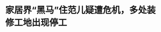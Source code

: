 <!DOCTYPE html>
<html lang="zh-CN">

<head>
    
<title>家居界“黑马”住范儿疑遭危机，多处装修工地出现停工_腾讯新闻</title>
<meta name="keywords" content="住范儿,装修公司,北京,钟欣,停工,范儿,上海">
<meta name="description" content="曾获3.2亿元融资、由四名清华“学霸”创立的家居行业“黑马”住范儿，正面临成立近十年来的最大危机。 近日，北京、上海多名装修业主反映，其选择的整装平台住范儿疑似出现状况，导致家中工地停工。在多个社交平台的住范儿客户群里，许多客户都声称其装修工程集体停工，已付款却面临烂尾风险。 有住范儿的上海员工称,上海公...">
<meta name="author" content="腾讯网">
<meta name="copyright" content="Copyright 1998 - 2025 Tencent. All Rights Reserved">
<meta property="og:type" content="news" />

<meta property="og:title" content="家居界“黑马”住范儿疑遭危机，多处装修工地出现停工_腾讯新闻" />
<meta property="og:description" content="曾获3.2亿元融资、由四名清华“学霸”创立的家居行业“黑马”住范儿，正面临成立近十年来的最大危机。 近日，北京、上海多名装修业主反映，其选择的整装平台住范儿疑似出现状况，导致家中工地停工。在多个社交平台的住范儿客户群里，许多客户都声称其装修工程集体停工，已付款却面临烂尾风险。 有住范儿的上海员工称,上海公..." />
<meta property="og:url" content="https://news.qq.com/rain/a/20250527A05SSU00" />
<meta property="og:image" content="https://inews.gtimg.com/om_ls/OGTq3FcgkZopYplfZBx0GzhIrFjenXHDIWAE3UCGWRHU4AA_640330/0" />
<meta property="article:author" content="第一财经" />
<meta property="article:published_time" content="2025-05-27 17:04:21" />
<meta property="category" content="houseliving" />

<meta name="baidu-site-verification" content="jJeIJ5X7pP" />
    <meta charset="utf-8" />
<meta http-equiv="X-UA-Compatible" content="IE=Edge" />
<meta name="viewport" content="width=device-width, initial-scale=1, shrink-to-fit=no" />
<link rel="dns-prefetch" href="mat1.gtimg.com">
<link rel="dns-prefetch" href="i.news.qq.com">
<link rel="shortcut icon" href="https://mat1.gtimg.com/qqcdn/qqindex2021/favicon.ico">
<script nomodule="true" src="https://mat1.gtimg.com/qqcdn/qqindex2021/common-static/20240515201444/core3-37-1.min.js"></script>
<script>
  try {
    if (!window.IntersectionObserver) {
      var observerScript = document.createElement('script');
      observerScript.src = "https://mat1.gtimg.com/qqcdn/qqindex2021/common-static/20241024141058/intersection-observer-polyfill.js";
      document.head.appendChild(observerScript);
    }
  } catch (error) {}
</script>

<script>
  try {
    if (!Element.prototype.scrollTo) {
      var scrollScript = document.createElement('script');
      scrollScript.src = "https://mat1.gtimg.com/qqcdn/qqindex2021/common-static/20241025153001/scroll-behavior-polyfill.js";
      document.head.appendChild(scrollScript);
    }
  } catch (error) {}
</script>
<script>
  try {
    if ('scrollRestoration' in window.history) {
      window.history.scrollRestoration = 'manual';
    }
    window.isPcClient = Boolean(window.electron) && (
      window.navigator.userAgent.indexOf('pc-client') > 0 ||
      window.navigator.userAgent.indexOf('TencentNews') > 0
    );
  } catch {}
</script>
<script>
  try {
    if (window.isPcClient) {
      var bodyStyle = document.createElement('style');
      bodyStyle.innerText = 'body{ zoom: 0.95 }';
      document.head.appendChild(bodyStyle);
    }
  } catch {}
</script>
<script>
  window.DATA = {"url":"https://view.inews.qq.com/a/20250527A05SSU00","article_id":"20250527A05SSU00","article_type":"0","title":"家居界“黑马”住范儿疑遭危机，多处装修工地出现停工","desc":"曾获3.2亿元融资、由四名清华“学霸”创立的家居行业“黑马”住范儿，正面临成立近十年来的最大危机。 近日，北京、上海多名装修业主反映，其选择的整装平台住范儿疑似出现状况，导致家中工地停工。在多个社交平台的住范儿客户群里，许多客户都声称其装修工程集体停工，已付款却面临烂尾风险。 有住范儿的上海员工称,上海公...","iNewsRecommendLevel":1,"abstract":"曾获3.2亿元融资、由四名清华“学霸”创立的家居行业“黑马”住范儿，正面临成立近十年来的最大危机。 近日，北京、上海多名装修业主反映，其选择的整装平台住范儿疑似出现状况，导致家中工地停工。在多个社交平台的住范儿客户群里，许多客户都声称其装修工程集体停工，已付款却面临烂尾风险。 有住范儿的上海员工称,上海公...","catalog1":"houseliving","ad_channel_sign":"fashion","introduction":"","media":"第一财经","media_id":"5178949","pubtime":"2025-05-27 17:04:21","comment_id":"8415270382","political":0,"cmsId":"20250527A05SSU00","cms_id":"20250527A05SSU00","closeAllAd":0,"closeAllFavorite":false,"originContent":{"directory":{"ai_list":null,"enable":1,"list":[{"desc":"客户：家中装修工程突然停工","link":"HPOS_0","sub_list":null},{"desc":"员工：公司确实出现资金周转问题","link":"HPOS_1","sub_list":null},{"desc":"家居私域社群最早玩家，曾获多轮融资","link":"HPOS_2","sub_list":null}]},"key_points_show":["家居行业“黑马”住范儿近日面临成立以来最大的危机，多地装修工地出现停工，客户面临烂尾风险。","住范儿上海公司员工表示，公司资金链暂时出现问题，原因是被北京总部抽调资金填补团购业务窟窿。","然而，住范儿方面尚未官方证实这一消息，记者多次联系住范儿上海郑姓负责人和官方客服电话均未能接通。","目前，住范儿管理层正在积极对接投资人，寻求融资或并购以解决危机，但尚无明确结果。","不少住范儿装修客户表示担忧已预付资金难以拿回，以及装修贷款可能面临无法履约的风险。"],"text":"\u003cdiv class=\"rich_media_content\"\u003e\u003cp\u003e曾获3.2亿元融资、由四名清华“学霸”创立的家居行业“黑马”住范儿，正面临成立近十年来的最大危机。\u003c/p\u003e\u003cp\u003e近日，北京、上海多名装修业主反映，其选择的整装平台住范儿疑似出现状况，导致家中工地停工。在多个社交平台的住范儿客户群里，许多客户都声称其装修工程集体停工，已付款却面临烂尾风险。\u003c/p\u003e\u003cp\u003e有住范儿的上海员工称,上海公司的资金链暂时出现问题，是因为被北京总部抽调了资金，去填补其团购业务窟窿。\u003c/p\u003e\u003cp\u003e\u003c!--IMG_0--\u003e\u003c/p\u003e\u003cp\u003e26日，多名住范儿员工对外称公司正寻求融资或并购以解决危机，但截至记者发稿，这一消息并未得到住范儿任何官方层面的证实，记者多次拨打住范儿上海郑姓负责人的电话以及住范儿官方客服电话，均未能接通。\u003c/p\u003e\u003ch2\u003e\u003c!--HPOS_0--\u003e\u003cstrong\u003e客户：家中装修工程突然停工\u003c/strong\u003e\u003c/h2\u003e\u003cp\u003e“本来是看了他们的公众号，经常发一些‘装修避坑’的指导，我才通过住范儿做家里的装修，就图一个省心，没想到反而踩坑了！”5月25日，正在做住房装修的钟欣对第一财经记者表示。\u003c/p\u003e\u003cp\u003e钟欣告诉记者，他是“住范儿”公众号的粉丝，因为家中要装修而关注这个号，之后便选择了住范儿的整装业务，目前家里装修进行到水电环节，结果上周工地就停工了，工长、设计师等人都表示，他们也只是被动通知客户，住范儿也拖欠着他们的工资。\u003c!--MID_AD_0--\u003e\u003c!--EOP_0--\u003e\u003c/p\u003e\u003c!--MID_ARTICLE_AD_0--\u003e\u003c!--PARAGRAPH_0--\u003e\u003cp\u003e5月25日至27日，记者陆续加入了3个住范儿客户群，这些客户基本都在北京和上海两城。截至27日中午，无论是北京住范儿停工群还是上海的停工群，每个群都有超过100多人，群内多数成员都表示家中装修工地目前已经停工。\u003c/p\u003e\u003cp\u003e在上海住范儿一客户群内，50多名成员填写了自己的装修情况信息，其中有群成员已经付款50万，但装修工作才刚开始便已停工，大部分成员则称其已付装修款项在几万到十几万元的区间内。\u003c/p\u003e\u003cp\u003e多个北京的装修业主表示，他们的装修合同是跟“北京水木优品装饰有限公司”签订的。而上海装修业主的合同方则分为两种，有些业主表示是跟“北京水木优品装饰有限公司上海分公司”签订，有些业主是跟“上海水木优品装饰工程有限公司”签订。\u003c/p\u003e\u003cp\u003e根据企查查，上述三家公司的大股东都是“北京水木优品科技有限公司”，法定代表人都是刘羡然，住范儿是该公司的品牌名。\u003c/p\u003e\u003cp\u003e今年4月，在多个社交平台和投诉平台上，住范儿就被不少消费者投诉，多数投诉都称住范儿家居团购退款难、退款慢。当时，住范儿平台曾发布公告称，近段时间的退款申请时效原因与商家合作政策的变化、业务模式的调整等有关。对于退款时间，住范儿表示退款预计在申请后30个工作日完成。\u003c!--MID_AD_1--\u003e\u003c!--EOP_1--\u003e\u003c/p\u003e\u003c!--MID_ARTICLE_AD_1--\u003e\u003c!--PARAGRAPH_1--\u003e\u003cp\u003e现在看来，当时住范儿或许就遭遇了资金链问题。不过，记者在住范儿的官方微信号看到，直到5月21日，该微信号还在发布文章招募20个“老破小”参与免费规划户型活动，并提供装修报价。\u003c/p\u003e\u003cp\u003e目前这些住范儿的装修客户面临的主要问题是工地停工后很难找人接手，不少装修公司不会接做到一半的工地。此外，多数客户担忧已经预付的资金拿不回来，还有客户表示其向银行借了装修贷，如果装修最终烂尾，自己还得继续履约还贷款，简直是“亏大了”。\u003c!--MID_AD_2--\u003e\u003c!--EOP_2--\u003e\u003c/p\u003e\u003c!--MID_ARTICLE_AD_2--\u003e\u003c!--PARAGRAPH_2--\u003e\u003ch2\u003e\u003c!--HPOS_1--\u003e\u003cstrong\u003e员工：公司确实出现资金周转问题\u003c/strong\u003e\u003c/h2\u003e\u003cp\u003e住范儿的实际情况究竟如何？5月26日，第一财经记者走访了住范儿位于上海灵石路699号的家居生活馆，这里也是住范儿不少上海员工的办公地点。\u003c/p\u003e\u003cp\u003e住范儿做线下家居零售店业务始于2022年，当年3月先是在北京开设了一家两万平方米的大型线下家居体验馆，11月份又在上海灵石路开了面积5000多平方米的家居馆，其中有数个样板间以及家居建材品牌馆、建材展示区、软装区和电器区等。\u003c!--MID_AD_3--\u003e\u003c!--EOP_3--\u003e\u003c/p\u003e\u003c!--MID_ARTICLE_AD_3--\u003e\u003c!--PARAGRAPH_3--\u003e\u003cp\u003e记者于26日中午来到该线下零售店，一楼前台处有一名住范儿员工在值班。他告诉记者：“大多数住范儿上海员工都已经没来上班了，留了几个人在轮流值班，负责接待来访客户。”\u003c/p\u003e\u003cp\u003e这名员工称自己属于住范儿整装部，他表示公司目前确实已经出现资金周转问题。\u003c/p\u003e\u003cp\u003e“其实上海的业务一直是盈利的，本来不存在资金问题，但是上海这边账上的钱被拿去填北京团购业务的窟窿了。公司总部在北京，管理层和财务等都在北京办公。”\u003c/p\u003e\u003cp\u003e该员工称，自己目前的任务也只是被动告知来访者公司目前的情况。“我们员工也在被拖欠社保，4月份的工资在5月份发了，4月份的社保还没交，5月份的工资还有待观察，员工也在等待接下来的消息。”\u003c/p\u003e\u003cp\u003e他还表示，目前公司管理层正在积极对接投资人，就在近3-4天内可能就会有新消息，如果有资本愿意收购住范儿，事情或将出现转机。\u003c/p\u003e\u003cp\u003e不少住范儿的装修客户也表示，他们已经接到了住范儿员工发来的类似口径，称公司将会有新的融资和并购，同时住范儿也在求助行业协会，希望能有行业头部公司接手客户工地的交付。\u003c/p\u003e\u003cp\u003e对于这些说法，客户们表示半信半疑，有客户表示：“可能会再等一等，如果时间太久就等不了了，毕竟房子的装修没法拖，会走集体诉讼的途径。”\u003c/p\u003e\u003cp\u003e一位住范儿的材料供货商对记者表示，自己也是近期得知住范儿出现了资金问题，目前被欠了数十万货款，能不能拿回钱是未知数。\u003c/p\u003e\u003cp\u003e截至27日中午，在多个客户群内，无论是北京的住范儿客户还是上海的住范儿客户，他们都称目前无法联系到住范儿的管理层，也没有相关负责人对客户给出统一的\u003cspan style=\"background-color: rgba(242, 142, 37, 0.1)\"\u003e说法\u003c/span\u003e。\u003c/p\u003e\u003cp\u003e记者从住范儿上海线下门店前台人员处获知郑姓负责人的手机号，前台人员称郑姓人士负责上海区域的事务，不过截至发稿，记者多次拨打该号码均未能联系上郑姓负责人。\u003c/p\u003e\u003ch2\u003e\u003c!--HPOS_2--\u003e\u003cstrong\u003e家居私域社群最早玩家，曾获多轮融资\u003c/strong\u003e\u003c/h2\u003e\u003cp\u003e公开资料显示，住范儿成立于2015年10月，至今其历史还不足十年，曾被称为家居行业的新生代“黑马”。\u003c/p\u003e\u003cp\u003e住范儿由四名清华毕业生创办，他们分别是刘羡然、石乐天、李丹阳和曾默翰。该公司总部设立于北京，在上海、成都设有分公司，定位为“家居建材的新零售服务商”。\u003c/p\u003e\u003cp\u003e企查查显示，住范儿背后的注册公司为北京水木优品科技有限公司（以下简称“水木优品”），注册于2015年10月，注册资本为116.9万元。\u003c/p\u003e\u003cp\u003e目前水木优品的大股东和实控人为1992年出生的刘羡然，他拥有超过35%的股权，他同时担任该公司的董事长、总经理。联合创始人李丹阳、曾默翰则任公司董事。\u003c/p\u003e\u003cp\u003e从2016年到2024年，水木优品获得天使轮（100万）、Pre-A轮（1000万）、A轮（1000万）、B轮（2亿元）、B+轮（1亿元）融资，共融资3.21亿元。\u003c/p\u003e\u003cp\u003e包括创新工场、天使湾创投、华创资本、嘉程资本等都曾投过该公司的天使轮至A轮。\u003c/p\u003e\u003cp\u003e而启承资本、金沙江创投则领投了B轮，融资金额达到两亿。该公司最近一次融资是2024年3月29日的B+轮，牧鲸资本投资1亿元。\u003c/p\u003e\u003cp\u003e住范儿最早是靠内容运营起家，通过就“装修水深”“增项难题”“施工隐患”“偷工减料”“智商税”等热门装修话题发文，获得粉丝流量，随后切入私域运营，做线上社群团购。\u003c/p\u003e\u003cp\u003e住范儿联合创始人李丹阳在公开报道中曾表示，2019年，住范儿成为了第一批在私域社群里卖装修、建材、家具和家电的“玩家”。2021年3月，住范儿全面启用自研微信小程序商城，截至2022年8月，线上线下零售业务GMV已经超过9亿，全渠道零售付费用户ARPU值已经超过8000元，整个私域用户规模大约在27.6万人。住范儿在内容自媒体的粉丝总数超过1000万，成为家居领域头部内容自媒体。\u003c!--MID_AD_4--\u003e\u003c!--EOP_4--\u003e\u003c/p\u003e\u003c!--MID_ARTICLE_AD_4--\u003e\u003c!--PARAGRAPH_4--\u003e\u003cp\u003e2022年3月，住范儿超级零售体验店落成于北京，打通了线下体验的场景，通过线上线下的全渠道联动，最高一天有4万人次的进店客流。2022年11月，住范儿上海家居体验馆落地。\u003c/p\u003e\u003cp\u003e住范儿创始人刘羡然2023年接受媒体采访时曾表示，住范儿有三个业务，第一个是在北京、上海做整装大店，第二个是做社群团购，第三个是零售卖场。截至2023年7月，住范儿积累了30万-40万的私域用户规模。\u003c/p\u003e\u003cp\u003e目前，这家瞄准庞大家装市场的家居新零售企业会否迎来转机仍有待观察。根据企查查，2025年4月28日，北京水木优品科技有限公司被申请财产保全执行，执行法院为广东省佛山市禅城区人民法院，冻结股权数额达100万元人民币。\u003c/p\u003e\u003cp\u003e（应受访者要求，文中“钟欣”为化名）\u003c/p\u003e\u003csection data-exeditor-arbitrary-box=\"wrap\"\u003e\u003cp\u003e  (本文来自第一财经)\u003c/p\u003e\u003c/section\u003e\u003cdiv powered-by=\"qqnews_ex-editor\"\u003e\u003c/div\u003e\u003cstyle\u003e.rich_media_content{--news-tabel-th-night-color: #444444;--news-font-day-color: #333;--news-font-night-color: #d9d9d9;--news-bottom-distance: 22px}.rich_media_content p:not([data-exeditor-arbitrary-box=image-box]){letter-spacing:.5px;line-height:30px;margin-bottom:var(--news-bottom-distance);word-wrap:break-word}.rich_media_content{color:var(--news-font-day-color);font-size:18px}@media(prefers-color-scheme:dark){body:not([data-weui-theme=light]):not([dark-mode-disable=true]) .rich_media_content p:not([data-exeditor-arbitrary-box=image-box]){letter-spacing:.5px;line-height:30px;margin-bottom:var(--news-bottom-distance);word-wrap:break-word}body:not([data-weui-theme=light]):not([dark-mode-disable=true]) .rich_media_content{color:var(--news-font-night-color)}}.data_color_scheme_dark .rich_media_content p:not([data-exeditor-arbitrary-box=image-box]){letter-spacing:.5px;line-height:30px;margin-bottom:var(--news-bottom-distance);word-wrap:break-word}.data_color_scheme_dark .rich_media_content{color:var(--news-font-night-color)}.data_color_scheme_dark .rich_media_content{font-size:18px}.rich_media_content p[data-exeditor-arbitrary-box=image-box]{margin-bottom:11px}.rich_media_content\u003ediv:not(.qnt-video),.rich_media_content\u003esection{margin-bottom:var(--news-bottom-distance)}.rich_media_content hr{margin-bottom:var(--news-bottom-distance)}.rich_media_content .link_list{margin:0;margin-top:20px;min-height:0!important}.rich_media_content blockquote{background:#f9f9f9;border-left:6px solid #ccc;margin:1.5em 10px;padding:.5em 10px}.rich_media_content blockquote p{margin-bottom:0!important}.data_color_scheme_dark .rich_media_content blockquote{background:#323232}@media(prefers-color-scheme:dark){body:not([data-weui-theme=light]):not([dark-mode-disable=true]) .rich_media_content blockquote{background:#323232}}.rich_media_content ol[data-ex-list]{--ol-start: 1;--ol-list-style-type: decimal;list-style-type:none;counter-reset:olCounter calc(var(--ol-start,1) - 1);position:relative}.rich_media_content ol[data-ex-list]\u003eli\u003e:first-child::before{content:counter(olCounter,var(--ol-list-style-type)) '. ';counter-increment:olCounter;font-variant-numeric:tabular-nums;display:inline-block}.rich_media_content ul[data-ex-list]{--ul-list-style-type: circle;list-style-type:none;position:relative}.rich_media_content ul[data-ex-list].nonUnicode-list-style-type\u003eli\u003e:first-child::before{content:var(--ul-list-style-type) ' ';font-variant-numeric:tabular-nums;display:inline-block;transform:scale(0.5)}.rich_media_content ul[data-ex-list].unicode-list-style-type\u003eli\u003e:first-child::before{content:var(--ul-list-style-type) ' ';font-variant-numeric:tabular-nums;display:inline-block;transform:scale(0.8)}.rich_media_content ol:not([data-ex-list]){padding-left:revert}.rich_media_content ul:not([data-ex-list]){padding-left:revert}.rich_media_content table{display:table;border-collapse:collapse;margin-bottom:var(--news-bottom-distance)}.rich_media_content table th,.rich_media_content table td{word-wrap:break-word;border:1px solid #ddd;white-space:nowrap;padding:2px 5px}.rich_media_content table th{font-weight:700;background-color:#f0f0f0;text-align:left}.rich_media_content table p{margin-bottom:0!important}.data_color_scheme_dark .rich_media_content table th{background:var(--news-tabel-th-night-color)}@media(prefers-color-scheme:dark){body:not([data-weui-theme=light]):not([dark-mode-disable=true]) .rich_media_content table th{background:var(--news-tabel-th-night-color)}}.rich_media_content .qqnews_image_desc,.rich_media_content p[type=om-image-desc]{line-height:20px!important;text-align:center!important;font-size:14px!important;color:#666!important}.rich_media_content div[data-exeditor-arbitrary-box=wrap]:not([data-exeditor-arbitrary-box-special-style]){max-width:100%}.rich_media_content .qqnews-content{--wmfont: 0;--wmcolor: transparent;font-size:var(--wmfont);color:var(--wmcolor);line-height:var(--wmfont)!important;margin-bottom:var(--wmfont)!important}.rich_media_content .qqnews_sign_emphasis{background:#f7f7f7}.rich_media_content .qqnews_sign_emphasis ol{word-wrap:break-word;border:none;color:#5c5c5c;line-height:28px;list-style:none;margin:14px 0 6px;padding:16px 15px 4px}.rich_media_content .qqnews_sign_emphasis p{margin-bottom:12px!important}.rich_media_content .qqnews_sign_emphasis ol\u003eli\u003ep{padding-left:30px}.rich_media_content .qqnews_sign_emphasis ol\u003eli{list-style:none}.rich_media_content .qqnews_sign_emphasis ol\u003eli\u003ep:first-child::before{margin-left:-30px;content:counter(olCounter,decimal) ''!important;counter-increment:olCounter!important;font-variant-numeric:tabular-nums!important;background:#37f;border-radius:2px;color:#fff;font-size:15px;font-style:normal;text-align:center;line-height:18px;width:18px;height:18px;margin-right:12px;position:relative;top:-1px}.data_color_scheme_dark .rich_media_content .qqnews_sign_emphasis{background:#262626}.data_color_scheme_dark .rich_media_content .qqnews_sign_emphasis ol\u003eli\u003ep{color:#a9a9a9}@media(prefers-color-scheme:dark){body:not([data-weui-theme=light]):not([dark-mode-disable=true]) .rich_media_content .qqnews_sign_emphasis{background:#262626}body:not([data-weui-theme=light]):not([dark-mode-disable=true]) .rich_media_content .qqnews_sign_emphasis ol\u003eli\u003ep{color:#a9a9a9}}.rich_media_content h1,.rich_media_content h2,.rich_media_content h3,.rich_media_content h4,.rich_media_content h5,.rich_media_content h6{margin-bottom:var(--news-bottom-distance);font-weight:700}.rich_media_content h1{font-size:20px}.rich_media_content h2,.rich_media_content h3{font-size:19px}.rich_media_content h4,.rich_media_content h5,.rich_media_content h6{font-size:18px}.rich_media_content li:empty{display:none}.rich_media_content ul,.rich_media_content ol{margin-bottom:var(--news-bottom-distance)}.rich_media_content div\u003ep:only-child{margin-bottom:0!important}.rich_media_content .cms-cke-widget-title-wrap p{margin-bottom:0!important}\u003c/style\u003e\u003c/div\u003e","version":"v2"},"originAttribute":{"IMG_0":{"bigOrigUrl":"https://inews.gtimg.com/om_bt/OInAdxsidMcNMzY47RDCCa0oyEN6Ld3iqzSgmaqjoyaEoAA/0","compressUrl":"https://inews.gtimg.com/om_bt/OInAdxsidMcNMzY47RDCCa0oyEN6Ld3iqzSgmaqjoyaEoAA/641","desc":"","fullPic":"1","height":480,"imgurl0":"https://inews.gtimg.com/om_bt/OInAdxsidMcNMzY47RDCCa0oyEN6Ld3iqzSgmaqjoyaEoAA/0","imgurl1000":"https://inews.gtimg.com/om_bt/OInAdxsidMcNMzY47RDCCa0oyEN6Ld3iqzSgmaqjoyaEoAA/1000","islong":0,"origUrl":"https://inews.gtimg.com/om_bt/OInAdxsidMcNMzY47RDCCa0oyEN6Ld3iqzSgmaqjoyaEoAA/641","size":89,"style":"display: inline-block; max-width: 100%; width: 640px","thumb":"https://inews.gtimg.com/om_bt/OInAdxsidMcNMzY47RDCCa0oyEN6Ld3iqzSgmaqjoyaEoAA_181x181s/0","url":"https://inews.gtimg.com/om_bt/OInAdxsidMcNMzY47RDCCa0oyEN6Ld3iqzSgmaqjoyaEoAA/641","width":640}},"selfDeclare":{},"userAddress":"江苏","card":{"chlid":"5178949","chlname":"第一财经","desc":"第一财经 专业创造价值","icon":"http://inews.gtimg.com/newsapp_ls/0/1915096590_200200/0","msgEntry":1,"uin":"ecb32b1c3f90cad4af2eaa2ba2609c8d33","update_frequency":"0","vip_desc":"第一财经官方账号","vip_icon_night":"http://inews.gtimg.com/newsapp_ls/0/14876049528/0","vip_place":"left","vip_type":"30013","vip_icon":"http://inews.gtimg.com/newsapp_ls/0/14876049251/0","vip_type_new":"30013","suid":"8QMd3ndU5IEcuTzd","liveInfo":{"roomID":"1450308084","roomStatus":"2","cms_id":"RLV2025051307090500","article_type":"102"},"cpLevel":1},"interationCount":{"like":3,"collect":3,"share":6},"payment_info":{},"article_is_pay":false,"payment_column_info_v1":{"is_column_pay":false,"read_count_all":0},"tag_info_item":null,"contentWordsNum":2837,"extraProperty":{"FeedbackDetailDisableInsert":0,"zanSkinType":""},"relateWelfare":{},"aiSwitch":true,"isOversize":false,"videoArr":[]};
</script>
<script>
  window.channelInfo = {"channelConfig":{"channelNav":[{"_auto_id":"1","active_alien_img":"","alien_img":"","channel_id":"news_news_home","is_local":"0","link":"https://www.qq.com","name_cn":"首页","name_en":"home"},{"_auto_id":"2","active_alien_img":"","alien_img":"","channel_id":"news_news_top","is_local":"0","link":"","name_cn":"要闻","name_en":"news"},{"_auto_id":"4","active_alien_img":"","alien_img":"","channel_id":"news_news_bj","is_local":"1","link":"","name_cn":"北京","name_en":"bj"},{"_auto_id":"5","active_alien_img":"","alien_img":"","channel_id":"news_news_finance","is_local":"0","link":"","name_cn":"财经","name_en":"finance"},{"_auto_id":"6","active_alien_img":"","alien_img":"","channel_id":"news_news_tech","is_local":"0","link":"","name_cn":"科技","name_en":"tech"},{"_auto_id":"7","active_alien_img":"","alien_img":"","channel_id":"tv","is_local":"0","link":"https://v.qq.com/channel/tv/?ptag=qqnews","name_cn":"电视剧","name_en":"tv"},{"_auto_id":"8","active_alien_img":"","alien_img":"","channel_id":"news_news_qa","is_local":"0","link":"","name_cn":"热问","name_en":"qa"},{"_auto_id":"9","active_alien_img":"","alien_img":"","channel_id":"news_news_ent","is_local":"0","link":"","name_cn":"娱乐","name_en":"ent"},{"_auto_id":"10","active_alien_img":"","alien_img":"","channel_id":"variety","is_local":"0","link":"https://v.qq.com/channel/variety/?ptag=qqnews","name_cn":"综艺","name_en":"variety"},{"_auto_id":"11","active_alien_img":"","alien_img":"","channel_id":"news_news_sports","is_local":"0","link":"","name_cn":"体育","name_en":"sports"},{"_auto_id":"13","active_alien_img":"","alien_img":"","channel_id":"news_news_nba","is_local":"0","link":"","name_cn":"NBA","name_en":"nba"},{"_auto_id":"14","active_alien_img":"","alien_img":"","channel_id":"news_news_world","is_local":"0","link":"","name_cn":"国际","name_en":"world"},{"_auto_id":"15","active_alien_img":"","alien_img":"","channel_id":"news_news_mil","is_local":"0","link":"","name_cn":"军事","name_en":"milite"},{"_auto_id":"16","active_alien_img":"","alien_img":"","channel_id":"news_news_auto","is_local":"0","link":"","name_cn":"汽车","name_en":"auto"},{"_auto_id":"17","active_alien_img":"","alien_img":"","channel_id":"news_news_house","is_local":"0","link":"","name_cn":"房产","name_en":"house"},{"_auto_id":"18","active_alien_img":"","alien_img":"","channel_id":"news_news_edu","is_local":"0","link":"","name_cn":"教育","name_en":"edu"},{"_auto_id":"19","active_alien_img":"","alien_img":"","channel_id":"news_news_antip","is_local":"0","link":"","name_cn":"健康","name_en":"health"},{"_auto_id":"20","active_alien_img":"","alien_img":"","channel_id":"news_news_video","is_local":"0","link":"","name_cn":"视频","name_en":"video"},{"_auto_id":"21","active_alien_img":"","alien_img":"","channel_id":"news_news_game","is_local":"0","link":"","name_cn":"游戏","name_en":"games"},{"_auto_id":"22","active_alien_img":"","alien_img":"","channel_id":"news_news_nchupin","is_local":"0","link":"","name_cn":"眼界","name_en":"chupin"},{"_auto_id":"24","active_alien_img":"","alien_img":"","channel_id":"news_news_football","is_local":"0","link":"","name_cn":"足球","name_en":"football"},{"_auto_id":"25","active_alien_img":"","alien_img":"","channel_id":"news_news_kepu","is_local":"0","link":"","name_cn":"科学","name_en":"kepu"},{"_auto_id":"26","active_alien_img":"","alien_img":"","channel_id":"news_news_digi","is_local":"0","link":"","name_cn":"数码","name_en":"digi"},{"_auto_id":"28","active_alien_img":"","alien_img":"","channel_id":"ymzx","is_local":"0","link":"https://gamer.qq.com/v2/cloudgame/game/96897?ichannel=txxwpc0Ftxxwpc1","name_cn":"元梦之星","name_en":"news_news_ymzx"},{"_auto_id":"31","active_alien_img":"","alien_img":"","channel_id":"movie","is_local":"0","link":"https://v.qq.com/channel/movie/?ptag=qqnews","name_cn":"电影","name_en":"movie"},{"_auto_id":"32","active_alien_img":"","alien_img":"","channel_id":"news_news_esport","is_local":"0","link":"","name_cn":"电竞","name_en":"esport"},{"_auto_id":"34","active_alien_img":"","alien_img":"","channel_id":"news_news_history","is_local":"0","link":"","name_cn":"历史","name_en":"history"},{"_auto_id":"35","active_alien_img":"","alien_img":"","channel_id":"news_news_baby","is_local":"0","link":"","name_cn":"育儿","name_en":"baby"},{"_auto_id":"36","active_alien_img":"","alien_img":"","channel_id":"hbjy","is_local":"0","link":"https://gp.qq.com/act/a20250421mnqlx/news.shtml","name_cn":"和平精英","name_en":"news_news_hbjy"},{"_auto_id":"37","active_alien_img":"","alien_img":"","channel_id":"cloud_gamer","is_local":"0","link":"https://gamer.qq.com/?ichannel=txxwpc0Ftxxwpc1","name_cn":"云游戏","name_en":"cloud_gamer"},{"_auto_id":"38","active_alien_img":"","alien_img":"","channel_id":"news_news_lic","is_local":"0","link":"","name_cn":"理财","name_en":"finance_licai"},{"_auto_id":"39","active_alien_img":"","alien_img":"","channel_id":"news_news_istock","is_local":"0","link":"","name_cn":"股票","name_en":"finance_stock"},{"_auto_id":"40","active_alien_img":"","alien_img":"","channel_id":"ren_min_shi_pin","is_local":"0","link":"https://news.qq.com/omn/author/8QMd3Hld74cbujbY?tab=om_video","name_cn":"人民视频","name_en":"ren_min_shi_pin"},{"_auto_id":"41","active_alien_img":"","alien_img":"","channel_id":"news_news_weather","is_local":"0","link":"https://tianqi.qq.com/index.htm","name_cn":"天气","name_en":"weather"}]}};
</script>
<script>
  window.articleConfig = {"rightConfig":[{"_auto_id":"1","category_key":"default","modules":"{\"moduleList\":[{\"title\":\"作者其他文章\",\"id\":\"user_article\"},{\"title\":\"精选视频\",\"id\":\"video_album\",\"videoType\":\"tag\",\"videoId\":\"aUepxrtchGM=\",\"isSticky\":0},{\"title\":\"下载条\",\"id\":\"download_banner\",\"isSticky\":1},{\"title\":\"热点榜\",\"id\":\"hot_rank_list\",\"isSticky\":1},{\"title\":\"广告推广\",\"id\":\"ssp_ad_module\",\"category\":\"ad_ssp\",\"loid\":\"109\",\"isSticky\":1},{\"title\":\"广告推广位\",\"id\":\"c2s_ad_module\",\"category\":\"right_c2s\",\"path\":\"QQcom_all_Rectangle-1|QQcom_all_Rectangle-2|QQcom_all_Rectangle-3\",\"isSticky\":1}]}"},{"_auto_id":"2","category_key":"ent","modules":"{\"moduleList\":[{\"title\":\"作者其他文章\",\"id\":\"user_article\"},{\"title\":\"精选视频\",\"id\":\"video_album\",\"videoType\":\"tag\",\"videoId\":\"aUepxrtchGM=\"},{\"title\":\"下载条\",\"id\":\"download_banner\",\"isSticky\":1},{\"title\":\"热点榜\",\"id\":\"hot_rank_list\",\"isSticky\":1},{\"title\":\"广告推广\",\"id\":\"ssp_ad_module\",\"category\":\"ad_ssp\",\"loid\":\"109\",\"isSticky\":1},{\"title\":\"广告推广\",\"id\":\"ssp_ad_module\",\"category\":\"ad_ssp\",\"loid\":\"117\",\"isSticky\":1}]}"},{"_auto_id":"3","category_key":"game","modules":"{\"moduleList\":[{\"title\":\"作者其他文章\",\"id\":\"user_article\"},{\"title\":\"精选视频\",\"id\":\"video_album\",\"videoType\":\"tag\",\"videoId\":\"aUepxrtchGM=\"},{\"title\":\"热门游戏\",\"id\":\"recommend_game\",\"isSticky\":0},{\"title\":\"下载条\",\"id\":\"download_banner\",\"isSticky\":1},{\"title\":\"热点榜\",\"id\":\"hot_rank_list\",\"isSticky\":1},{\"title\":\"广告推广\",\"id\":\"ssp_ad_module\",\"category\":\"ad_ssp\",\"loid\":\"109\",\"isSticky\":1},{\"title\":\"广告推广位\",\"id\":\"c2s_ad_module\",\"category\":\"right_c2s\",\"path\":\"QQcom_all_Rectangle-1|QQcom_all_Rectangle-2|QQcom_all_Rectangle-3\",\"isSticky\":1}]}"},{"_auto_id":"4","category_key":"tech","modules":"{\"moduleList\":[{\"title\":\"作者其他文章\",\"id\":\"user_article\"},{\"title\":\"精选视频\",\"id\":\"video_album\",\"videoType\":\"tag\",\"videoId\":\"aUepxrtchGM=\"},{\"title\":\"下载条\",\"id\":\"download_banner\",\"isSticky\":1},{\"title\":\"热点榜\",\"id\":\"hot_rank_list\",\"isSticky\":1},{\"title\":\"广告推广\",\"id\":\"ssp_ad_module\",\"category\":\"ad_ssp\",\"loid\":\"109\",\"isSticky\":1},{\"title\":\"广告推广位\",\"id\":\"c2s_ad_module\",\"category\":\"right_c2s\",\"path\":\"QQcom_all_Rectangle-1|QQcom_all_Rectangle-2|QQcom_all_Rectangle-3\",\"isSticky\":1}]}"},{"_auto_id":"5","category_key":"finance","modules":"{\"moduleList\":[{\"title\":\"作者其他文章\",\"id\":\"user_article\"},{\"title\":\"精选视频\",\"id\":\"video_album\",\"videoType\":\"tag\",\"videoId\":\"aUepxrtchGM=\"},{\"title\":\"下载条\",\"id\":\"download_banner\",\"isSticky\":1},{\"title\":\"热点榜\",\"id\":\"hot_rank_list\",\"isSticky\":1},{\"title\":\"广告推广\",\"id\":\"ssp_ad_module\",\"category\":\"ad_ssp\",\"loid\":\"109\",\"isSticky\":1},{\"title\":\"广告推广位\",\"id\":\"c2s_ad_module\",\"category\":\"right_c2s\",\"path\":\"QQcom_all_Rectangle-1|QQcom_all_Rectangle-2|QQcom_all_Rectangle-3\",\"isSticky\":1}]}"},{"_auto_id":"6","category_key":"news","modules":"{\"moduleList\":[{\"title\":\"作者其他文章\",\"id\":\"user_article\"},{\"title\":\"精选视频\",\"id\":\"video_album\",\"videoType\":\"tag\",\"videoId\":\"aUepxrtchGM=\"},{\"title\":\"下载条\",\"id\":\"download_banner\",\"isSticky\":1},{\"title\":\"热点榜\",\"id\":\"hot_rank_list\",\"isSticky\":1},{\"title\":\"广告推广\",\"id\":\"ssp_ad_module\",\"category\":\"ad_ssp\",\"loid\":\"109\",\"isSticky\":1},{\"title\":\"广告推广位\",\"id\":\"c2s_ad_module\",\"category\":\"right_c2s\",\"path\":\"QQcom_all_Rectangle-1|QQcom_all_Rectangle-2|QQcom_all_Rectangle-3\",\"isSticky\":1}]}"},{"_auto_id":"7","category_key":"fashion","modules":"{\"moduleList\":[{\"title\":\"作者其他文章\",\"id\":\"user_article\"},{\"title\":\"精选视频\",\"id\":\"video_album\",\"videoType\":\"tag\",\"videoId\":\"aUepxrtchGM=\"},{\"title\":\"下载条\",\"id\":\"download_banner\",\"isSticky\":1},{\"title\":\"热点榜\",\"id\":\"hot_rank_list\",\"isSticky\":1},{\"title\":\"广告推广\",\"id\":\"ssp_ad_module\",\"category\":\"ad_ssp\",\"loid\":\"109\",\"isSticky\":1},{\"title\":\"广告推广位\",\"id\":\"c2s_ad_module\",\"category\":\"right_c2s\",\"path\":\"QQcom_all_Rectangle-1|QQcom_all_Rectangle-2|QQcom_all_Rectangle-3\",\"isSticky\":1}]}"},{"_auto_id":"8","category_key":"sports","modules":"{\"moduleList\":[{\"title\":\"作者其他文章\",\"id\":\"user_article\"},{\"title\":\"精选视频\",\"id\":\"video_album\",\"videoType\":\"tag\",\"videoId\":\"aUepxrtchGM=\"},{\"title\":\"下载条\",\"id\":\"download_banner\",\"isSticky\":1},{\"title\":\"热点榜\",\"id\":\"hot_rank_list\",\"isSticky\":1},{\"title\":\"广告推广\",\"id\":\"ssp_ad_module\",\"category\":\"ad_ssp\",\"loid\":\"109\",\"isSticky\":1},{\"title\":\"广告推广位\",\"id\":\"c2s_ad_module\",\"category\":\"right_c2s\",\"path\":\"QQcom_all_Rectangle-1|QQcom_all_Rectangle-2|QQcom_all_Rectangle-3\",\"isSticky\":1}]}"},{"_auto_id":"9","category_key":"health","modules":"{\"moduleList\":[{\"title\":\"作者其他文章\",\"id\":\"user_article\"},{\"title\":\"精选视频\",\"id\":\"video_album\",\"videoType\":\"tag\",\"videoId\":\"aUepxrtchGM=\"},{\"title\":\"下载条\",\"id\":\"download_banner\",\"isSticky\":1},{\"title\":\"热点榜\",\"id\":\"hot_rank_list\",\"isSticky\":1},{\"title\":\"广告推广\",\"id\":\"ssp_ad_module\",\"category\":\"ad_ssp\",\"loid\":\"109\",\"isSticky\":1},{\"title\":\"广告推广位\",\"id\":\"c2s_ad_module\",\"category\":\"right_c2s\",\"path\":\"QQcom_all_Rectangle-1|QQcom_all_Rectangle-2|QQcom_all_Rectangle-3\",\"isSticky\":1}]}"},{"_auto_id":"10","category_key":"nba","modules":"{\"moduleList\":[{\"title\":\"作者其他文章\",\"id\":\"user_article\"},{\"title\":\"精选视频\",\"id\":\"video_album\",\"videoType\":\"tag\",\"videoId\":\"aUepxrtchGM=\"},{\"title\":\"下载条\",\"id\":\"download_banner\",\"isSticky\":1},{\"title\":\"热点榜\",\"id\":\"hot_rank_list\",\"isSticky\":1},{\"title\":\"广告推广\",\"id\":\"ssp_ad_module\",\"category\":\"ad_ssp\",\"loid\":\"109\",\"isSticky\":1},{\"title\":\"广告推广位\",\"id\":\"c2s_ad_module\",\"category\":\"right_c2s\",\"path\":\"QQcom_all_Rectangle-1|QQcom_all_Rectangle-2|QQcom_all_Rectangle-3\",\"isSticky\":1}]}"},{"_auto_id":"11","category_key":"edu","modules":"{\"moduleList\":[{\"title\":\"作者其他文章\",\"id\":\"user_article\"},{\"title\":\"精选视频\",\"id\":\"video_album\",\"videoType\":\"tag\",\"videoId\":\"aUWpxLNdg2c=\"},{\"title\":\"下载条\",\"id\":\"download_banner\",\"isSticky\":1},{\"title\":\"热点榜\",\"id\":\"hot_rank_list\",\"isSticky\":1},{\"title\":\"广告推广\",\"id\":\"ssp_ad_module\",\"category\":\"ad_ssp\",\"loid\":\"109\",\"isSticky\":1},{\"title\":\"广告推广位\",\"id\":\"c2s_ad_module\",\"category\":\"right_c2s\",\"path\":\"QQcom_all_Rectangle-1|QQcom_all_Rectangle-2|QQcom_all_Rectangle-3\",\"isSticky\":1}]}"},{"_auto_id":"12","category_key":"ad","modules":"{\"moduleList\":[{\"title\":\"广告推广\",\"id\":\"ssp_ad_module\",\"category\":\"ad_ssp\",\"loid\":\"109\",\"isSticky\":1},{\"title\":\"广告推广位\",\"id\":\"c2s_ad_module\",\"category\":\"right_c2s\",\"path\":\"QQcom_all_Rectangle-1|QQcom_all_Rectangle-2|QQcom_all_Rectangle-3\",\"isSticky\":1}]}"}],"tonglanAdConfig":[{"_auto_id":"1","modules":"{\"moduleList\":[{\"title\":\"广告推广位\",\"id\":\"top\",\"category\":\"top_c2s\",\"path\":\"QQcom_all_Width1-1\"},{\"title\":\"广告推广位\",\"id\":\"bottom\",\"category\":\"bottom_c2s\",\"path\":\"QQcom_all_Width1-2\"}]}"}],"bottomConfig":[],"videoAdConfig":[{"_auto_id":"1","normal_time":"10","switch":"1","video_count":"0","video_time":"0"}],"rightGameConfig":[{"_auto_id":"2","desc":"连续登录送游戏钻石，群雄共聚称霸沙城","icon":"https://inews.gtimg.com/newsapp_bt/0/0627161037914_3816/0","link":"https://s.iwan.qq.com/opengame/tenvideo/index.html?hidestatusbar=1&hidetitlebar=1&immersive=1&syswebview=1&landscape=1&gameid=49085&url=https%3A%2F%2Fgz-file.91ninthpalace.com%2Fwzzx%2Findex_tencent_iwan.html%20&ref_ele=90015","name":"王者之心2"},{"_auto_id":"3","desc":"上线送VIP！万人同屏横扫沙城","icon":"https://inews.gtimg.com/newsapp_bt/0/0627155752146_4584/0","link":"https://s.iwan.qq.com/opengame/tenvideo/index.html?hidestatusbar=1&hidetitlebar=1&immersive=1&landscape=1&syswebview=1&gameid=47203&url=https%3A%2F%2Fcqss2login.bigrnet.com%2Fiwan%2Fh5%2Fplay%2Floading&ref_ele=90015","name":"传奇盛世"},{"_auto_id":"4","desc":"超高爆率，经典玩法","icon":"https://inews.gtimg.com/newsapp_bt/0/0627160641137_9103/0","link":"https://s.iwan.qq.com/opengame/tenvideo/index.html?hidestatusbar=1&hidetitlebar=1&immersive=1&syswebview=1&gameid=43803&url=https%3A%2F%2Fsdk.mxzgame.com%2FGames%2Fportal%2F108337%2FTXVApp&ref_ele=90015","name":"新不良人"},{"_auto_id":"6","desc":"超多福利登录即领，海量游戏任你畅玩","icon":"https://inews.gtimg.com/newsapp_bt/0/111315495935_3595/0","link":"https://dldir3.qq.com/minigamefile/webdownloads/QQGameMini_silent_1002020001_cid0.exe","name":"QQ游戏大厅"},{"_auto_id":"7","desc":"纯正经典玩法，欢乐挑战赛火热来袭","icon":"https://inews.gtimg.com/newsapp_bt/0/070918050891_4971/0","link":"https://minigame.qq.com/h5game_frame_test/?appid=200904&ifid=1502020001","name":"欢乐斗地主"},{"_auto_id":"8","desc":"新服大放送，享赚你就来","icon":"https://inews.gtimg.com/newsapp_bt/0/0627154608860_7318/0","link":"https://s.iwan.qq.com/opengame/tenvideo/index.html?hidestatusbar=1&hidetitlebar=1&immersive=1&syswebview=1&landscape=1&gameid=43403&url=https%3A%2F%2Flogin-wxxyx2-bzsc.jikewan.com%2Fgame%2Fcqtxvideo.html&ref_ele=90015","name":"百战沙城"},{"_auto_id":"9","desc":"全新极速版本爽玩！送新武魂转换卡","icon":"https://inews.gtimg.com/newsapp_bt/0/1016115936984_7153/0","link":"https://s.iwan.qq.com/opengame/tenvideo/index.html?hidestatusbar=1&hidetitlebar=1&immersive=1&syswebview=1&gameid=51477&url=https%3A%2F%2Fh5sdk.cdqcwl.com%2Fsdk%2Ftxaiwandefault%2Fce43a6806214ed5b3e2227ca7e99e27a%2F2231&ref_ele=90015","name":"斗罗大陆"},{"_auto_id":"10","desc":"原汁原味，正版授权","icon":"https://inews.gtimg.com/newsapp_bt/0/0627160844946_1794/0","link":"https://s.iwan.qq.com/opengame/tenvideo/index.html?hidetitlebar=1&immersive=1&syswebview=1&landscape=1&gameid=37275&url=https%3A%2F%2Fsdk.mxzgame.com%2FGames%2Fportal%2F100211%2FTXVApp&ref_ele=90015","name":"原始传奇"},{"_auto_id":"11","desc":"登录领神秘巨星，打造巅峰阵容","icon":"https://inews.gtimg.com/newsapp_bt/0/0701170959368_8122/0","link":"https://s.iwan.qq.com/opengame/tenvideo/index.html?hidestatusbar=1&hidetitlebar=1&immersive=1&syswebview=1&gameid=40591&url=https%3A%2F%2Frh.diaigame.com%2Fh5plat%2Fplay%2Fpackage_code%2FP0012462&ref_ele=90015","name":"巅峰冠军足球"},{"_auto_id":"12","desc":"赛季制实时PVP联机对战","icon":"https://inews.gtimg.com/newsapp_bt/0/0701165259701_7142/0","link":"https://s.iwan.qq.com/opengame/tenvideo/index.html?hidestatusbar=1&hidetitlebar=1&immersive=1&syswebview=1&gameid=49634&url=https%3A%2F%2Ffootball.shenshoucdn.com%2Ffootball_new%2Fh5%2Ftxsp%2Findex.html&ref_ele=90015","name":"球场风云"},{"_auto_id":"13","desc":"专注超爽打宝体验","icon":"https://inews.gtimg.com/newsapp_bt/0/0627154956673_3154/0","link":"https://s.iwan.qq.com/opengame/tenvideo/index.html?hidestatusbar=1&hidetitlebar=1&immersive=1&syswebview=1&gameid=41057&url=https%3A%2F%2Fh5apily.fire2333.com%2Fh5sdk%2Ftxshipin%2Findex%2F3200222%2F3200112&ref_ele=90015","name":"传奇至尊"},{"_auto_id":"16","desc":"火爆新服，福利满满","icon":"https://inews.gtimg.com/newsapp_bt/0/0701171307639_4759/0","link":"https://s.iwan.qq.com/opengame/tenvideo/index.html?hidestatusbar=1&hidetitlebar=1&immersive=1&syswebview=1&gameid=50335&url=https%3A%2F%2Fh5-union-cdn.pptgame.cn%2Findex.html%3Ftx_package_id%3D10202%20&ref_ele=90015","name":"火源战纪"},{"_auto_id":"17","desc":"魔幻风格，超大场面","icon":"https://inews.gtimg.com/newsapp_bt/0/0701171500721_6895/0","link":"https://s.iwan.qq.com/opengame/tenvideo/index.html?hidestatusbar=1&hidetitlebar=1&immersive=1&syswebview=1&gameid=33112&url=https%3A%2F%2Fcsjs-tx.ebibi.com%2Fgame%2Fh5iwan-wwzs%2Fmain%2Findex.html&ref_ele=90015","name":"万王之神"},{"_auto_id":"19","desc":"经典神话背景，高清细腻画质","icon":"https://inews.gtimg.com/newsapp_bt/0/0709181543493_4955/0","link":"https://s.iwan.qq.com/opengame/tenvideo/index.html?hidestatusbar=1&hidetitlebar=1&immersive=1&syswebview=1&gameid=39686&url=https%3A%2F%2Fsdk.gz.1253361160.clb.myqcloud.com%2FGames%2Fportal%2F108311%2FTXVApp&ref_ele=90015","name":"凡人神将传"}]};
</script>
<script src="https://mat1.gtimg.com/www/js/emonitor/custom_ed041a23.js" charset="utf-8"></script>
<script>
  try {
    window.emonitorIns = emonitor.create({
      name: 'newsqq_normalArticle',
      atta: {
        name: 'newsqq',
      },
      mode: '007',
    });
  } catch (err) {
    console.warn(err);
  }
</script>
<link href="https://mat1.gtimg.com/qqcdn/qqindex2021/common-static/hel/qqnews-pc-dc_20250526065055/static/css/static.css" rel="stylesheet">

<script>window.__HEL_PRESET_META__={"qqnews-pc-components":{"app":{"id":1366,"name":"qqnews-pc-components","app_group_name":"qqnews-pc-components","proj_ver":{"map":{},"utime":0},"online_version":"qqnews-pc-components_20250515055747","build_version":"qqnews-pc-components_20250526064847","update_at":"2025-05-26T10:49:41.000Z","desc":"set by [init], from container [formal.pc.dc.sz101004] worker [0]"},"version":{"sub_app_name":"qqnews-pc-components","sub_app_version":"qqnews-pc-components_20250526064847","src_map":{"webDirPath":"https://mat1.gtimg.com/qqcdn/qqindex2021/common-static/hel/qqnews-pc-components_20250526064847","htmlIndexSrc":"https://mat1.gtimg.com/qqcdn/qqindex2021/common-static/hel/qqnews-pc-components_20250526064847/index.html","extractMode":"all","iframeSrc":"","chunkCssSrcList":["https://mat1.gtimg.com/qqcdn/qqindex2021/common-static/hel/qqnews-pc-components_20250526064847/static/css/index.css"],"chunkJsSrcList":["https://mat1.gtimg.com/qqcdn/qqindex2021/common-static/hel/qqnews-pc-components_20250526064847/static/js/index.js"],"staticCssSrcList":[],"staticJsSrcList":["https://mat1.gtimg.com/qqcdn/qqindex2021/static/20231212123233/react.production.min.js","https://mat1.gtimg.com/qqcdn/qqindex2021/static/20231212123233/react-dom.production.min.js","https://mat1.gtimg.com/qqcdn/qqindex2021/common-static/hel/hel-base-v16.js"],"relativeCssSrcList":[],"relativeJsSrcList":[],"privCssSrcList":[],"srvModSrcList":[],"srvModSrcIndex":"","headAssetList":[{"tag":"staticScript","append":false,"attrs":{"src":"https://mat1.gtimg.com/qqcdn/qqindex2021/static/20231212123233/react.production.min.js"}},{"tag":"staticScript","append":false,"attrs":{"src":"https://mat1.gtimg.com/qqcdn/qqindex2021/static/20231212123233/react-dom.production.min.js"}},{"tag":"staticScript","append":false,"attrs":{"src":"https://mat1.gtimg.com/qqcdn/qqindex2021/common-static/hel/hel-base-v16.js"}},{"tag":"script","append":true,"attrs":{"src":"https://mat1.gtimg.com/qqcdn/qqindex2021/common-static/hel/qqnews-pc-components_20250526064847/static/js/index.js","defer":""}},{"tag":"link","append":true,"attrs":{"href":"https://mat1.gtimg.com/qqcdn/qqindex2021/common-static/hel/qqnews-pc-components_20250526064847/static/css/index.css","rel":"stylesheet"}}],"bodyAssetList":[]},"update_at":"2025-05-26T10:49:40.000Z","create_at":"2025-05-26T10:49:40.000Z","_worker_id":"0","_is_backup":true}}}</script>
<script>window.__VIEW_PATH__="article.ejs";</script>
</head>

<body id="dc-normal-body">
  <div id="top-nav"></div>
  <div id="topAd"></div>
  <div class="qqweb-pc-content ">
    <div class="content-left">
      <div class="content">
        <div class="left-tool" id="left-tool"></div>
                <div class="content-article">
            <div id="article-column-tag"></div>
            <h1>家居界“黑马”住范儿疑遭危机，多处装修工地出现停工</h1>
            <div id="article-author"></div>
            <div id="article-content"></div>
          <div id="article-status"></div>
          <div id="relate-question"></div>
          <div class="recommend-con" id="ArticleBottom"></div>
        </div>
      </div>
      <div id="article-comment"></div>
      <div id="recommend"></div>
      <div id="bottomAd"></div>
      <div id="article-footer"></div>
    </div>
    <div id="content-right" class="content-right"></div>
  </div>
  <div id="go-top"></div>
  <script>
    var navDom = document.getElementById('top-nav');
    if (window.isPcClient && navDom) {
      navDom.style.height = '0';
    }
  </script>
    <script type="text/javascript">
  var TIME_BEFORE_LOAD_CRYSTAL = Date.now();
</script>
<script src="https://mat1.gtimg.com/qqcdn/qqindex2021/advertisement/qqdc/crystal.202504291215.min.js" id="l_qq_com"></script>
<script type="text/javascript">
  if (typeof crystal === 'undefined' && Math.random() <= 1) {
    (function() {
      var TIME_AFTER_LOAD_CRYSTAL = Date.now();
      var img = new Image(1, 1);
      img.src = "//dp3.qq.com/qqcom/?adb=1&dm=new&err=1002&blockjs=" + (TIME_AFTER_LOAD_CRYSTAL - TIME_BEFORE_LOAD_CRYSTAL);
    })();
  }
</script>
    <iframe style="display: none;" src="https://i.news.qq.com/web_backend/getWebPacUid"></iframe>
<script src="https://mat1.gtimg.com/qqcdn/qqindex2021/common-static/20240805160928/react.production.min.js"></script>
<script src="https://mat1.gtimg.com/qqcdn/qqindex2021/common-static/20240805160928/react-dom.production.min.js"></script>
<script src="https://mat1.gtimg.com/qqcdn/qqindex2021/common-static/20241018171503/universal-report.min.js"></script>
<script defer type="text/javascript" src="https://mat1.gtimg.com/qqcdn/qqindex2021/libs/barrier/aria.js?appid=9327b8b06379d9d1728bbfbe2025ef9c" charset="utf-8"></script>
<script defer src="https://t.captcha.qq.com/TCaptcha.js"></script>
<script>document.cookie="hel_err=;path=/;";</script>
<script src="https://mat1.gtimg.com/qqcdn/qqindex2021/common-static/hel/hel-base-v16.js"></script>
<script src="https://mat1.gtimg.com/qqcdn/qqindex2021/common-static/hel/qqnews-pc-hel-entry_20250117174052/static/js/index.js"></script>
<link rel="preload" href="https://mat1.gtimg.com/qqcdn/qqindex2021/common-static/hel/qqnews-pc-dc_20250526065055/static/js/static.js" as="script">
<link rel="preload" href="https://mat1.gtimg.com/qqcdn/qqindex2021/common-static/hel/qqnews-pc-components_20250526064847/static/js/index.js" as="script">
<script>window.loadProject("https://mat1.gtimg.com/qqcdn/qqindex2021/common-static/hel/qqnews-pc-dc_20250526065055/static/js/static.js");</script>
<iframe id="videoFrame" style="display: none;" src="https://video.qq.com/cookie/sync_qqnews.html"></iframe>
</body>

</html>
